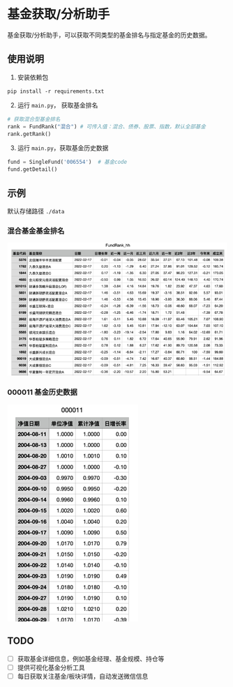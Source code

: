# 基金获取/分析助手
基金获取/分析助手，可以获取不同类型的基金排名与指定基金的历史数据。

## 使用说明
1. 安装依赖包
```shell
pip install -r requirements.txt
```

2. 运行 `main.py`， 获取基金排名
```python
# 获取混合型基金排名
rank = FundRank("混合") # 可传入值：混合、债券、股票、指数，默认全部基金
rank.getRank()
```

3. 运行 `main.py`，获取基金历史数据
```python
fund = SingleFund('006554')  # 基金code
fund.getDetail()
```

## 示例
默认存储路径 `./data`
### 混合基金基金排名
![img.png](img/fundrank_hh.png)

### 000011 基金历史数据
![img.png](img/code_000011.png)


## TODO
- [ ] 获取基金详细信息，例如基金经理、基金规模、持仓等
- [ ] 提供可视化基金分析工具
- [ ] 每日获取关注基金/板块详情，自动发送微信信息
